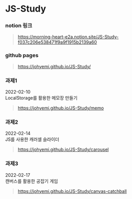 # JS-Study

### notion 링크

> https://morning-heart-e2a.notion.site/JS-Study-f037c206e538471f9a9f1915b2139a60

### github pages
>  https://johyemi.github.io/JS-Study/

### 과제1
2022-02-10 <br>
LocalStorage를 활용한 메모장 만들기
>  https://johyemi.github.io/JS-Study/memo

### 과제2
2022-02-14<br>
JS를 사용한 캐러셀 슬라이더
> https://johyemi.github.io/JS-Study/carousel

### 과제3
2022-02-17<br>
캔버스를 활용한 공잡기 게임
> https://johyemi.github.io/JS-Study/canvas-catchball